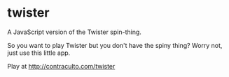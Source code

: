 twister
=======

A JavaScript version of the Twister spin-thing.

So you want to play Twister but you don't have the spiny thing? Worry not, just use this little app.

Play at http://contraculto.com/twister
